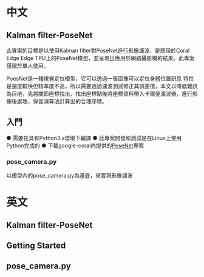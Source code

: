 # **中文**

## Kalman filter-PoseNet
此專案的目標是以使用Kalman filter對PoseNet進行影像濾波，是應用於Coral Edge Edge TPU上的PoseNet模型，並呈現出應用於網路攝影機的結果。此專案僅限於單人使用。

PoesNet是一種視覺定位模型，它可以透過一張圖像可以定位身體位置訊息 特性是速度較快但精準度不高，所以需要透過濾波測試修正其誤差值，本文以降低雜訊為目地，先將關節座標找出，找出座標點後將座標資料帶入卡爾曼濾波器，進行影像後處理，保留演算法計算出的合理座標。

## 入門
  ● 需要在具有Python3.x環境下編譯
  ● 此專案開發和測試是在Linux上使用Python完成的
  ● 下載google-coral內提供的[PoseNet](https://github.com/google-coral/project-posenet.git)專案

### pose_camera.py
以模型內的pose_camera.py為基底，來實現影像濾波
















# **英文**

## Kalman filter-PoseNet

## Getting Started

## pose_camera.py
